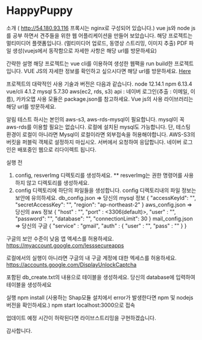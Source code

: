 # HappyPuppy
소개 ( http://54.180.93.116 프록시는 nginx로 구성되어 있습니다.)
vue js와 node js를 공부 하면서 견주들을 위한 웹 어플리케이션을 만들어 보았습니다.
해당 프로젝트는 멀티미디어 플랫폼입니다. (멀티미디어 업로드, 동영상 스트리밍, 이미지 추출)
PDF 파일 생성(vuejs에서 동작함으로 자세한 사항은 해당 url를 방문하세요)

간략한 설명
해당 프로젝트는 vue cli를 이용하여 생성한 웹팩을 run build한 프로젝트입니다.
VUE JS의 자세한 정보를 확인하고 싶으시다면 해당 url를 방문하세요. <a href="https://github.com/SangkyuGoodboyYesDoitsgoi/HappyPuppy-vue">Here</a>

프로젝트의 대략적인 사용 기술과 버전은 다음과 같습니다.
node 12.14.1
npm 6.13.4
vue/cli 4.1.2
mysql 5.7.30
aws(ec2, rds, s3)
api : 네이버 로그인(추출 : 이메일, 이름), 카카오맵
사용 모듈은 package.json를 참고하세요.
Vue js의 사용 라이브러리는 해당 url를 방문하세요.

알림
테스트 하시는 본인의 aws-s3, aws-rds-mysql이 필요합니다.
mysql이 꼭 aws-rds를 이용할 필요는 없습니다. 로컬에 설치된 mysql도 가능합니다.
단, 테스팅 환경이 로컬이 아니라면 Mysql이 로컬이라면 외부접속을 허용해야합니다.
AWS-S3의 버킷을 퍼블릭 객체로 설정하지 마십시오. 서버에서 요청하여 응답합니다.
네이버 로그인은 배포중인 웹으로 리다이렉트 됩니다.

실행 전
1. config, resverImg 디렉토리를 생성하세요.
** resverImg는 권한 명령어를 사용하지 않고 디렉토리를 생성하세요. 
2. config 디렉토리에 하단의 파일들을 생성합니다. config 디렉토리내의 파일 정보는 보안에 유의하세요.
db_config.json => 당신의 mysql 정보
{
    "accessKeyId": "<your aws acessKeyId>",
    "secretAccessKey": "<your aws accessKey>",
    "region": "ap-northeast-2"
}
aws_config.json => 당신의 aws 정보
{
    "host" : "<your mysql host>",
    "port" : <3306(default)>,
    "user" : "<your user>",   
    "password": "<your password>",
    "database": "<your database>",
    "connectionLimit": 30
}
mail_config.json => 당신의 구글
{
    "service" : "gmail",
    "auth" : {
        "user" : "<your gamil>",
        "pass" : "<yout gamil password>"
    }
}

구글의 보안 수준이 낮음 앱 엑세스를 허용하세요.
https://myaccount.google.com/lesssecureapps

로컬에서의 실행이 아니라면 구글의 내 구글 계정에 대한 엑세스를 허용하세요.
https://accounts.google.com/DisplayUnlockCaptcha

포함된 db_create.txt의 내용으로 테이블을 생성하세요.
당신의 database에 입력하여 테이블을 생성하세요

실행
npm install (사용하는 Shap모듈 설치에서 error가 발생한다면 npm 및 nodejs 버전을 확인하세요.)
npm start
localhost:3000으로 접속

업데이트 예정
시간이 허락된다면 라이브스트리밍을 구현하겠습니다.

감사합니다.
